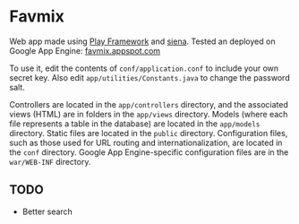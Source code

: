 Favmix
======
Web app made using [Play Framework](http://www.playframework.org) and [siena](http://www.sienaproject.com).
Tested an deployed on Google App Engine: [favmix.appspot.com](http://favmix.appspot.com)

To use it, edit the contents of `conf/application.conf` to include your own secret key. Also edit `app/utilities/Constants.java` to change the password salt.

Controllers are located in the `app/controllers` directory, and the associated views (HTML) are in folders in the `app/views` directory. Models (where each file represents a table in the database) are located in the `app/models` directory. Static files are located in the `public` directory. Configuration files, such as those used for URL routing and internationalization, are located in the `conf` directory. Google App Engine-specific configuration files are in the `war/WEB-INF` directory.

TODO
----
* Better search
